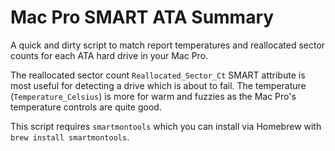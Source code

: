 # Mac Pro SMART ATA Summary

A quick and dirty script to match report temperatures and reallocated sector counts for each ATA hard drive in your Mac Pro.

The reallocated sector count `Reallocated_Sector_Ct` SMART attribute is most useful for detecting a drive which is about to fail.
The temperature (`Temperature_Celsius`) is more for warm and fuzzies as the Mac Pro's temperature controls are quite good.

This script requires `smartmontools` which you can install via Homebrew with `brew install smartmontools`.
